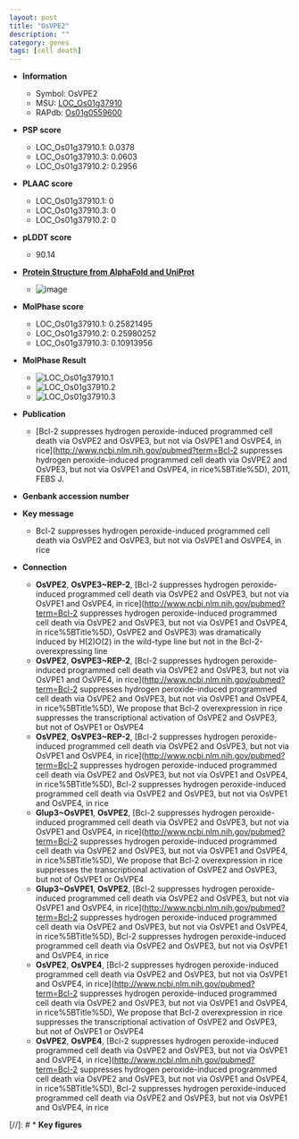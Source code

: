 ```yaml
---
layout: post
title: "OsVPE2"
description: ""
category: genes
tags: [cell death]
---
```


* **Information**  
    + Symbol: OsVPE2  
    + MSU: [LOC_Os01g37910](http://rice.plantbiology.msu.edu/cgi-bin/ORF_infopage.cgi?orf=LOC_Os01g37910)  
    + RAPdb: [Os01g0559600](http://rapdb.dna.affrc.go.jp/viewer/gbrowse_details/irgsp1?name=Os01g0559600)  

* **PSP score**  
    + LOC_Os01g37910.1: 0.0378 
    + LOC_Os01g37910.3: 0.0603 
    + LOC_Os01g37910.2: 0.2956 

* **PLAAC score**  
    + LOC_Os01g37910.1: 0 
    + LOC_Os01g37910.3: 0 
    + LOC_Os01g37910.2: 0 

* **pLDDT score**
    + 90.14

* **[Protein Structure from AlphaFold and UniProt](https://www.uniprot.org/uniprotkb/Q7F1B4/entry#structure)**
    + ![image](https://ricepsp.github.io/images/Q7/AF-Q7F1B4-F1.png)

* **MolPhase score**
    + LOC_Os01g37910.1: 0.25821495
    + LOC_Os01g37910.2: 0.25980252
    + LOC_Os01g37910.3: 0.10913956

* **MolPhase Result**
    + ![LOC_Os01g37910.1](https://304243504.github.io/Pictures/LOC_Os01g/LOC_Os01g37910.1.png)
    + ![LOC_Os01g37910.2](https://304243504.github.io/Pictures/LOC_Os01g/LOC_Os01g37910.2.png)
    + ![LOC_Os01g37910.3](https://304243504.github.io/Pictures/LOC_Os01g/LOC_Os01g37910.3.png)

* **Publication**  
    + [Bcl-2 suppresses hydrogen peroxide-induced programmed cell death via OsVPE2 and OsVPE3, but not via OsVPE1 and OsVPE4, in rice](http://www.ncbi.nlm.nih.gov/pubmed?term=Bcl-2 suppresses hydrogen peroxide-induced programmed cell death via OsVPE2 and OsVPE3, but not via OsVPE1 and OsVPE4, in rice%5BTitle%5D), 2011, FEBS J.

* **Genbank accession number**  

* **Key message**  
    + Bcl-2 suppresses hydrogen peroxide-induced programmed cell death via OsVPE2 and OsVPE3, but not via OsVPE1 and OsVPE4, in rice

* **Connection**  
    + __OsVPE2__, __OsVPE3~REP-2__, [Bcl-2 suppresses hydrogen peroxide-induced programmed cell death via OsVPE2 and OsVPE3, but not via OsVPE1 and OsVPE4, in rice](http://www.ncbi.nlm.nih.gov/pubmed?term=Bcl-2 suppresses hydrogen peroxide-induced programmed cell death via OsVPE2 and OsVPE3, but not via OsVPE1 and OsVPE4, in rice%5BTitle%5D), OsVPE2 and OsVPE3) was dramatically induced by H(2)O(2) in the wild-type line but not in the Bcl-2-overexpressing line
    + __OsVPE2__, __OsVPE3~REP-2__, [Bcl-2 suppresses hydrogen peroxide-induced programmed cell death via OsVPE2 and OsVPE3, but not via OsVPE1 and OsVPE4, in rice](http://www.ncbi.nlm.nih.gov/pubmed?term=Bcl-2 suppresses hydrogen peroxide-induced programmed cell death via OsVPE2 and OsVPE3, but not via OsVPE1 and OsVPE4, in rice%5BTitle%5D), We propose that Bcl-2 overexpression in rice suppresses the transcriptional activation of OsVPE2 and OsVPE3, but not of OsVPE1 or OsVPE4
    + __OsVPE2__, __OsVPE3~REP-2__, [Bcl-2 suppresses hydrogen peroxide-induced programmed cell death via OsVPE2 and OsVPE3, but not via OsVPE1 and OsVPE4, in rice](http://www.ncbi.nlm.nih.gov/pubmed?term=Bcl-2 suppresses hydrogen peroxide-induced programmed cell death via OsVPE2 and OsVPE3, but not via OsVPE1 and OsVPE4, in rice%5BTitle%5D), Bcl-2 suppresses hydrogen peroxide-induced programmed cell death via OsVPE2 and OsVPE3, but not via OsVPE1 and OsVPE4, in rice
    + __Glup3~OsVPE1__, __OsVPE2__, [Bcl-2 suppresses hydrogen peroxide-induced programmed cell death via OsVPE2 and OsVPE3, but not via OsVPE1 and OsVPE4, in rice](http://www.ncbi.nlm.nih.gov/pubmed?term=Bcl-2 suppresses hydrogen peroxide-induced programmed cell death via OsVPE2 and OsVPE3, but not via OsVPE1 and OsVPE4, in rice%5BTitle%5D), We propose that Bcl-2 overexpression in rice suppresses the transcriptional activation of OsVPE2 and OsVPE3, but not of OsVPE1 or OsVPE4
    + __Glup3~OsVPE1__, __OsVPE2__, [Bcl-2 suppresses hydrogen peroxide-induced programmed cell death via OsVPE2 and OsVPE3, but not via OsVPE1 and OsVPE4, in rice](http://www.ncbi.nlm.nih.gov/pubmed?term=Bcl-2 suppresses hydrogen peroxide-induced programmed cell death via OsVPE2 and OsVPE3, but not via OsVPE1 and OsVPE4, in rice%5BTitle%5D), Bcl-2 suppresses hydrogen peroxide-induced programmed cell death via OsVPE2 and OsVPE3, but not via OsVPE1 and OsVPE4, in rice
    + __OsVPE2__, __OsVPE4__, [Bcl-2 suppresses hydrogen peroxide-induced programmed cell death via OsVPE2 and OsVPE3, but not via OsVPE1 and OsVPE4, in rice](http://www.ncbi.nlm.nih.gov/pubmed?term=Bcl-2 suppresses hydrogen peroxide-induced programmed cell death via OsVPE2 and OsVPE3, but not via OsVPE1 and OsVPE4, in rice%5BTitle%5D), We propose that Bcl-2 overexpression in rice suppresses the transcriptional activation of OsVPE2 and OsVPE3, but not of OsVPE1 or OsVPE4
    + __OsVPE2__, __OsVPE4__, [Bcl-2 suppresses hydrogen peroxide-induced programmed cell death via OsVPE2 and OsVPE3, but not via OsVPE1 and OsVPE4, in rice](http://www.ncbi.nlm.nih.gov/pubmed?term=Bcl-2 suppresses hydrogen peroxide-induced programmed cell death via OsVPE2 and OsVPE3, but not via OsVPE1 and OsVPE4, in rice%5BTitle%5D), Bcl-2 suppresses hydrogen peroxide-induced programmed cell death via OsVPE2 and OsVPE3, but not via OsVPE1 and OsVPE4, in rice

[//]: # * **Key figures**  


